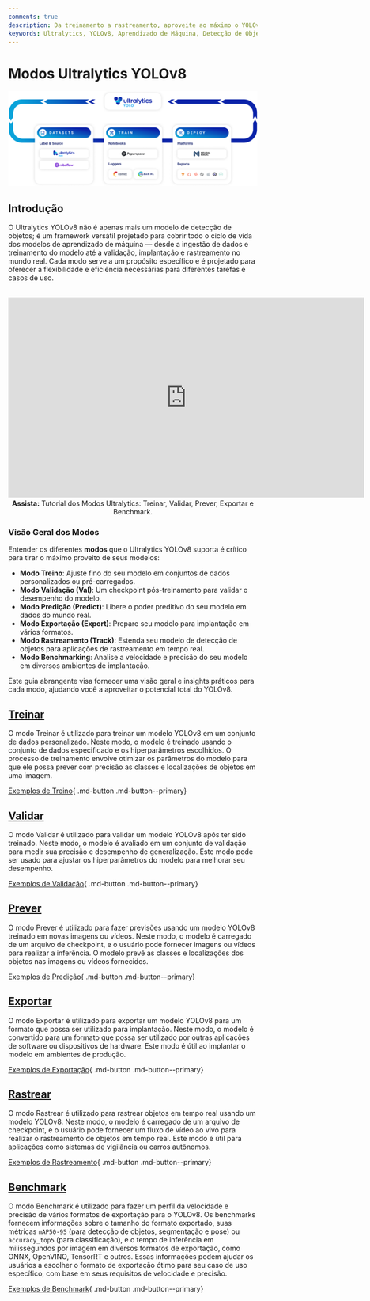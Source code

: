 ```yaml
---
comments: true
description: Da treinamento a rastreamento, aproveite ao máximo o YOLOv8 da Ultralytics. Obtenha insights e exemplos para cada modo suportado, incluindo validação, exportação e benchmarking.
keywords: Ultralytics, YOLOv8, Aprendizado de Máquina, Detecção de Objetos, Treinamento, Validação, Predição, Exportação, Rastreamento, Benchmarking
---
```


# Modos Ultralytics YOLOv8

<img width="1024" src="https://github.com/ultralytics/assets/raw/main/yolov8/banner-integrations.png" alt="Ecossistema e integrações do Ultralytics YOLO">

## Introdução

O Ultralytics YOLOv8 não é apenas mais um modelo de detecção de objetos; é um framework versátil projetado para cobrir todo o ciclo de vida dos modelos de aprendizado de máquina — desde a ingestão de dados e treinamento do modelo até a validação, implantação e rastreamento no mundo real. Cada modo serve a um propósito específico e é projetado para oferecer a flexibilidade e eficiência necessárias para diferentes tarefas e casos de uso.

<p align="center">
  <br>
  <iframe width="720" height="405" src="https://www.youtube.com/embed/j8uQc0qB91s?si=dhnGKgqvs7nPgeaM"
    title="YouTube video player" frameborder="0"
    allow="accelerometer; autoplay; clipboard-write; encrypted-media; gyroscope; picture-in-picture; web-share"
    allowfullscreen>
  </iframe>
  <br>
  <strong>Assista:</strong> Tutorial dos Modos Ultralytics: Treinar, Validar, Prever, Exportar e Benchmark.
</p>

### Visão Geral dos Modos

Entender os diferentes **modos** que o Ultralytics YOLOv8 suporta é crítico para tirar o máximo proveito de seus modelos:

- **Modo Treino**: Ajuste fino do seu modelo em conjuntos de dados personalizados ou pré-carregados.
- **Modo Validação (Val)**: Um checkpoint pós-treinamento para validar o desempenho do modelo.
- **Modo Predição (Predict)**: Libere o poder preditivo do seu modelo em dados do mundo real.
- **Modo Exportação (Export)**: Prepare seu modelo para implantação em vários formatos.
- **Modo Rastreamento (Track)**: Estenda seu modelo de detecção de objetos para aplicações de rastreamento em tempo real.
- **Modo Benchmarking**: Analise a velocidade e precisão do seu modelo em diversos ambientes de implantação.

Este guia abrangente visa fornecer uma visão geral e insights práticos para cada modo, ajudando você a aproveitar o potencial total do YOLOv8.

## [Treinar](train.md)

O modo Treinar é utilizado para treinar um modelo YOLOv8 em um conjunto de dados personalizado. Neste modo, o modelo é treinado usando o conjunto de dados especificado e os hiperparâmetros escolhidos. O processo de treinamento envolve otimizar os parâmetros do modelo para que ele possa prever com precisão as classes e localizações de objetos em uma imagem.

[Exemplos de Treino](train.md){ .md-button .md-button--primary}

## [Validar](val.md)

O modo Validar é utilizado para validar um modelo YOLOv8 após ter sido treinado. Neste modo, o modelo é avaliado em um conjunto de validação para medir sua precisão e desempenho de generalização. Este modo pode ser usado para ajustar os hiperparâmetros do modelo para melhorar seu desempenho.

[Exemplos de Validação](val.md){ .md-button .md-button--primary}

## [Prever](predict.md)

O modo Prever é utilizado para fazer previsões usando um modelo YOLOv8 treinado em novas imagens ou vídeos. Neste modo, o modelo é carregado de um arquivo de checkpoint, e o usuário pode fornecer imagens ou vídeos para realizar a inferência. O modelo prevê as classes e localizações dos objetos nas imagens ou vídeos fornecidos.

[Exemplos de Predição](predict.md){ .md-button .md-button--primary}

## [Exportar](export.md)

O modo Exportar é utilizado para exportar um modelo YOLOv8 para um formato que possa ser utilizado para implantação. Neste modo, o modelo é convertido para um formato que possa ser utilizado por outras aplicações de software ou dispositivos de hardware. Este modo é útil ao implantar o modelo em ambientes de produção.

[Exemplos de Exportação](export.md){ .md-button .md-button--primary}

## [Rastrear](track.md)

O modo Rastrear é utilizado para rastrear objetos em tempo real usando um modelo YOLOv8. Neste modo, o modelo é carregado de um arquivo de checkpoint, e o usuário pode fornecer um fluxo de vídeo ao vivo para realizar o rastreamento de objetos em tempo real. Este modo é útil para aplicações como sistemas de vigilância ou carros autônomos.

[Exemplos de Rastreamento](track.md){ .md-button .md-button--primary}

## [Benchmark](benchmark.md)

O modo Benchmark é utilizado para fazer um perfil da velocidade e precisão de vários formatos de exportação para o YOLOv8. Os benchmarks fornecem informações sobre o tamanho do formato exportado, suas métricas `mAP50-95` (para detecção de objetos, segmentação e pose) ou `accuracy_top5` (para classificação), e o tempo de inferência em milissegundos por imagem em diversos formatos de exportação, como ONNX, OpenVINO, TensorRT e outros. Essas informações podem ajudar os usuários a escolher o formato de exportação ótimo para seu caso de uso específico, com base em seus requisitos de velocidade e precisão.

[Exemplos de Benchmark](benchmark.md){ .md-button .md-button--primary}
